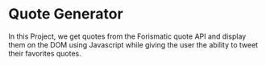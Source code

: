 # Quote Generator 

In this Project, we get quotes from the Forismatic quote API and display them on the DOM using Javascript while giving the user the ability to tweet their favorites quotes.
